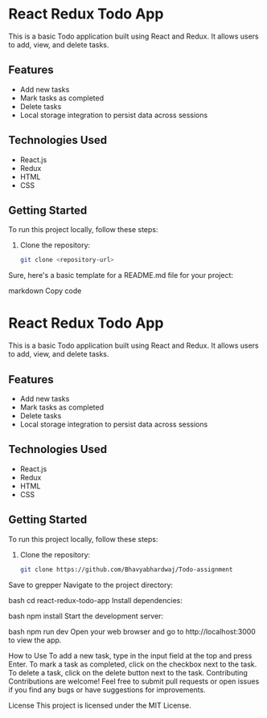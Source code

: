 # React Redux Todo App

This is a basic Todo application built using React and Redux. It allows users to add, view, and delete tasks.

## Features

- Add new tasks
- Mark tasks as completed
- Delete tasks
- Local storage integration to persist data across sessions

## Technologies Used

- React.js
- Redux
- HTML
- CSS

## Getting Started

To run this project locally, follow these steps:

1. Clone the repository:

   ```bash
   git clone <repository-url>

Sure, here's a basic template for a README.md file for your project:

markdown
Copy code
# React Redux Todo App

This is a basic Todo application built using React and Redux. It allows users to add, view, and delete tasks.

## Features

- Add new tasks
- Mark tasks as completed
- Delete tasks
- Local storage integration to persist data across sessions

## Technologies Used

- React.js
- Redux
- HTML
- CSS

## Getting Started

To run this project locally, follow these steps:

1. Clone the repository:

   ```bash
   git clone https://github.com/Bhavyabhardwaj/Todo-assignment
Save to grepper
Navigate to the project directory:

bash
cd react-redux-todo-app
Install dependencies:

bash
npm install
Start the development server:

bash
npm run dev
Open your web browser and go to http://localhost:3000 to view the app.

How to Use
To add a new task, type in the input field at the top and press Enter.
To mark a task as completed, click on the checkbox next to the task.
To delete a task, click on the delete button next to the task.
Contributing
Contributions are welcome! Feel free to submit pull requests or open issues if you find any bugs or have suggestions for improvements.

License
This project is licensed under the MIT License.

